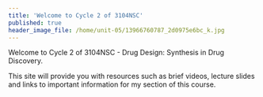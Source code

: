 ```yaml
---
title: 'Welcome to Cycle 2 of 3104NSC'
published: true
header_image_file: /home/unit-05/13966760787_2d0975e6bc_k.jpg
---
```


Welcome to Cycle 2 of 3104NSC - Drug Design: Synthesis in Drug Discovery.

This site will provide you with resources such as brief videos, lecture slides and links to important information for my section of this course.